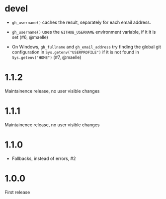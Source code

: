 
# devel

* `gh_username()` caches the result, separately for each email address.

* `gh_username()` uses the `GITHUB_USERNAME` environment variable, if it
  it is set (#6, @maelle)
  
* On Windows, `gh_fullname` and `gh_email_address` try finding the global git configuration in `Sys.getenv("USERPROFILE")` if it is not found in `Sys.getenv("HOME")` (#7, @maelle)

# 1.1.2

Maintainence release, no user visible changes

# 1.1.1

Maintainence release, no user visible changes

# 1.1.0

* Fallbacks, instead of errors, #2

# 1.0.0

First release
